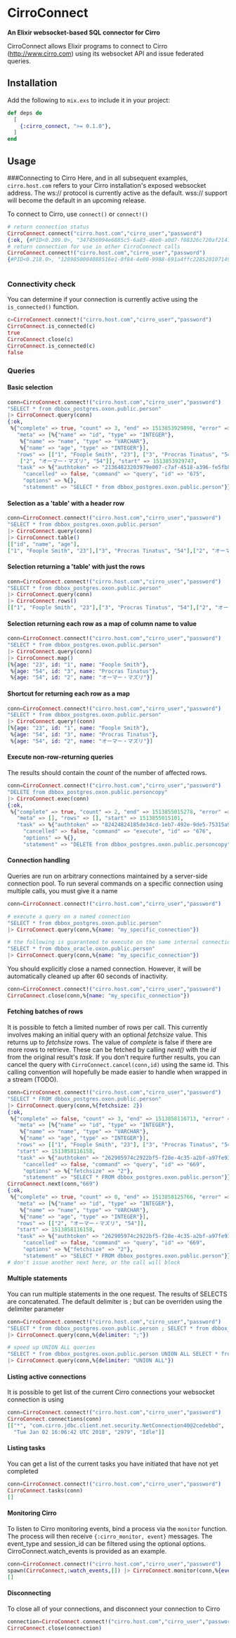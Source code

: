 # CirroConnect

**An Elixir websocket-based SQL connector for Cirro**

CirroConnect allows Elixir programs to connect to Cirro (http://www.cirro.com) using its websocket API and issue federated queries.

## Installation

Add the following to `mix.exs` to include it in your project:

```elixir
def deps do
  [
    {:cirro_connect, ">= 0.1.0"},
  ]
end
```


## Usage

###Connecting to Cirro
Here, and in all subsequent examples, `cirro.host.com` refers to your Cirro installation's exposed websocket address.
The ws:// protocol is currently active as the default. wss:// support will become the default in an upcoming release. 

To connect to Cirro, use `connect()` or `connect!()`
```elixir
# return connection status
CirroConnect.connect("cirro.host.com","cirro_user","password")
{:ok, {#PID<0.209.0>, "347456094e6885c5-6a83-48e0-a0d7-f08326c720af2141803887"}}
# return connection for use in other CirroConnect calls
CirroConnect.connect!("cirro.host.com","cirro_user","password")
{#PID<0.218.0>, "1289850004088516e1-0f84-4e00-9988-691a4ffc22852010714971"}
    
```

### Connectivity check
You can determine if your connection is currently active using the `is_connected()` function.

```elixir
c=CirroConnect.connect!("cirro.host.com","cirro_user","password")
CirroConnect.is_connected(c)
true
CirroConnect.close(c)
CirroConnect.is_connected(c)
false
```

### Queries

#### Basic selection
```elixir
conn=CirroConnect.connect!("cirro.host.com","cirro_user","password") 
"SELECT * from dbbox_postgres.oxon.public.person"
|> CirroConnect.query(conn) 
{:ok,
 %{"complete" => true, "count" => 3, "end" => 1513853929898, "error" => false,
   "meta" => [%{"name" => "id", "type" => "INTEGER"},
    %{"name" => "name", "type" => "VARCHAR"},
    %{"name" => "age", "type" => "INTEGER"}],
   "rows" => [["1", "Foople Smith", "23"], ["3", "Procras Tinatus", "54"],
    ["2", "オーマー・マズリ", "54"]], "start" => 1513853929747,
   "task" => %{"authtoken" => "21364823203979e007-c7af-4518-a396-fe5fb827c81b374209238",
     "cancelled" => false, "command" => "query", "id" => "675",
     "options" => %{},
     "statement" => "SELECT * from dbbox_postgres.oxon.public.person"}}}
```

#### Selection as a 'table' with a header row
```elixir
conn=CirroConnect.connect!("cirro.host.com","cirro_user","password") 
"SELECT * from dbbox_postgres.oxon.public.person"
|> CirroConnect.query(conn) 
|> CirroConnect.table()
[["id", "name", "age"],
["1", "Foople Smith", "23"],["3", "Procras Tinatus", "54"],["2", "オーマー・マズリ", "54"]]
```

#### Selection returning a 'table' with just the rows
```elixir
conn=CirroConnect.connect!("cirro.host.com","cirro_user","password")
"SELECT * from dbbox_postgres.oxon.public.person" 
|> CirroConnect.query(conn) 
|> CirroConnect.rows()
[["1", "Foople Smith", "23"],["3", "Procras Tinatus", "54"],["2", "オーマー・マズリ", "54"]]
```

#### Selection returning each row as a map of column name to value
```elixir
conn=CirroConnect.connect!("cirro.host.com","cirro_user","password")
"SELECT * from dbbox_postgres.oxon.public.person" 
|> CirroConnect.query(conn) 
|> CirroConnect.map()
[%{age: "23", id: "1", name: "Foople Smith"},
 %{age: "54", id: "3", name: "Procras Tinatus"},
 %{age: "54", id: "2", name: "オーマー・マズリ"}]
```

#### Shortcut for returning each row as a map
```elixir
conn=CirroConnect.connect!("cirro.host.com","cirro_user","password") 
"SELECT * from dbbox_postgres.oxon.public.person"
|> CirroConnect.query!(conn)
[%{age: "23", id: "1", name: "Foople Smith"},
 %{age: "54", id: "3", name: "Procras Tinatus"},
 %{age: "54", id: "2", name: "オーマー・マズリ"}]
```

#### Execute non-row-returning queries
The results should contain the _count_ of the number of affected rows. 
```elixir
conn=CirroConnect.connect!("cirro.host.com","cirro_user","password")
"DELETE from dbbox_postgres.oxon.public.personcopy" 
|> CirroConnect.exec(conn)                                   
{:ok,
 %{"complete" => true, "count" => 2, "end" => 1513855015278, "error" => false,
   "meta" => [], "rows" => [], "start" => 1513855015101,
   "task" => %{"authtoken" => "82424824185de34cd-1eb7-492e-9de5-75315a97e6372099360753",
     "cancelled" => false, "command" => "execute", "id" => "676",
     "options" => %{},
     "statement" => "DELETE from dbbox_postgres.oxon.public.personcopy"}}}
```

#### Connection handling
Queries are run on arbitrary connections maintained by a server-side connection pool. 
To run several commands on a specific connection using multiple calls, you must give it a name
```elixir
conn=CirroConnect.connect!("cirro.host.com","cirro_user","password")

# execute a query on a named connection
"SELECT * from dbbox_postgres.oxon.public.person"
|> CirroConnect.query(conn,%{name: "my_specific_connection"})

# the following is guaranteed to execute on the same internal connection as the above statement
"SELECT * from dbbox_oracle.oxon.public.person"
|> CirroConnect.query(conn,%{name: "my_specific_connection"})
```

You should explicitly close a named connection. 
However, it will be automatically cleaned up after 60 seconds of inactivity.
```elixir
conn=CirroConnect.connect!("cirro.host.com","cirro_user","password")
CirroConnect.close(conn,%{name: "my_specific_connection"})
```

#### Fetching batches of rows
It is possible to fetch a limited number of rows per call.
This currently involves making an initial query with an optional _fetchsize_ value. This returns up to _fetchsize_ rows. 
The value of _complete_ is false if there are more rows to retrieve. These can be fetched by calling _next()_ with 
the _id_ from the original result's _task_.
If you don't require further results, you can cancel the query with `CirroConnect.cancel(conn,id)` using the same id.
This calling convention will hopefully be made easier to handle when wrapped in a stream (TODO). 
```elixir
conn=CirroConnect.connect!("cirro.host.com","cirro_user","password")
"SELECT * FROM dbbox_postgres.oxon.public.person"                                 
|> CirroConnect.query(conn,%{fetchsize: 2}) 
{:ok,
 %{"complete" => false, "count" => 3, "end" => 1513858116713, "error" => false,
   "meta" => [%{"name" => "id", "type" => "INTEGER"},
    %{"name" => "name", "type" => "VARCHAR"},
    %{"name" => "age", "type" => "INTEGER"}],
   "rows" => [["1", "Foople Smith", "23"], ["3", "Procras Tinatus", "54"]],
   "start" => 1513858116158,
   "task" => %{"authtoken" => "262905974c2922bf5-f28e-4c35-a2bf-a97fe93075d22088770177",
     "cancelled" => false, "command" => "query", "id" => "669",
     "options" => %{"fetchsize" => "2"},
     "statement" => "SELECT * FROM dbbox_postgres.oxon.public.person"}}}
CirroConnect.next(conn,"669")                                                              
{:ok,
 %{"complete" => true, "count" => 0, "end" => 1513858125766, "error" => false,
   "meta" => [%{"name" => "id", "type" => "INTEGER"},
    %{"name" => "name", "type" => "VARCHAR"},
    %{"name" => "age", "type" => "INTEGER"}],
   "rows" => [["2", "オーマー・マズリ", "54"]],
   "start" => 1513858116158,
   "task" => %{"authtoken" => "262905974c2922bf5-f28e-4c35-a2bf-a97fe93075d22088770177",
     "cancelled" => false, "command" => "query", "id" => "669",
     "options" => %{"fetchsize" => "2"},
     "statement" => "SELECT * FROM dbbox_postgres.oxon.public.person"}}}
# don't issue another next here, or the call will block     
```


#### Multiple statements
You can run multiple statements in the one request. 
The results of SELECTS are concatenated. 
The default delimiter is \; but can be overriden using the delimiter parameter
```elixir
conn=CirroConnect.connect!("cirro.host.com","cirro_user","password")
"SELECT * from dbbox_postgres.oxon.public.person ; SELECT * from dbbox_oracle.dbo.public.person"
|> CirroConnect.query(conn,%{delimiter: ";"})

# speed up UNION ALL queries
"SELECT * from dbbox_postgres.oxon.public.person UNION ALL SELECT * from dbbox_oracle.dbo.public.person"
|> CirroConnect.query(conn,%{delimiter: "UNION ALL"})

```

#### Listing active connections
It is possible to get list of the current Cirro connections your websocket connection is using
```elixir
conn=CirroConnect.connect!("cirro.host.com","cirro_user","password")
CirroConnect.connections(conn)                                             
[["*", "com.cirro.jdbc.client.net.security.NetConnection40@2cedebbd",
  "Tue Jan 02 16:06:42 UTC 2018", "2979", "Idle"]]
```

#### Listing tasks
You can get a list of the current tasks you have initiated that have not yet completed
```elixir
conn=CirroConnect.connect!("cirro.host.com","cirro_user","password")
CirroConnect.tasks(conn)                                             
[]
```


#### Monitoring Cirro
To listen to Cirro monitoring events, bind a process via the `monitor` function.
The process will then receive `{:cirro_monitor, event}` messages. 
The event_type and session_id can be filtered using the optional options.
CirroConnect.watch_events is provided as an example.
```elixir
conn=CirroConnect.connect!("cirro.host.com","cirro_user","password")
spawn(CirroConnect,:watch_events,[]) |> CirroConnect.monitor(conn,%{event_type: "query"})                                             
[]
```

#### Disconnecting
To close all of your connections, and disconnect your connection to Cirro
```elixir
connection=CirroConnect.connect!("cirro.host.com","cirro_user","password")
CirroConnect.close(connection)
```